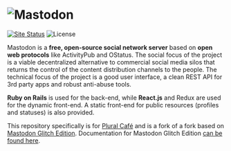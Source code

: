 ![Mastodon](https://i.imgur.com/NhZc40l.png)
========

[![Site Status](https://img.shields.io/website?label=plural.cafe&logo=mastodon&url=https%3A%2F%2Fplural.cafe)](https://plural.cafe)
![License](https://shields.io/github/license/pluralcafe/mastodon)

Mastodon is a **free, open-source social network server** based on **open web protocols** like ActivityPub and OStatus. The social focus of the project is a viable decentralized alternative to commercial social media silos that returns the control of the content distribution channels to the people. The technical focus of the project is a good user interface, a clean REST API for 3rd party apps and robust anti-abuse tools.

**Ruby on Rails** is used for the back-end, while **React.js** and Redux are used for the dynamic front-end. A static front-end for public resources (profiles and statuses) is also provided.

This repository specifically is for [Plural Café](https://plural.cafe) and is a fork of a fork based on [Mastodon Glitch Edition](https://github.com/glitch-soc/mastodon). Documentation for Mastodon Glitch Edition [can be found here](https://glitch-soc.github.io/docs/).
